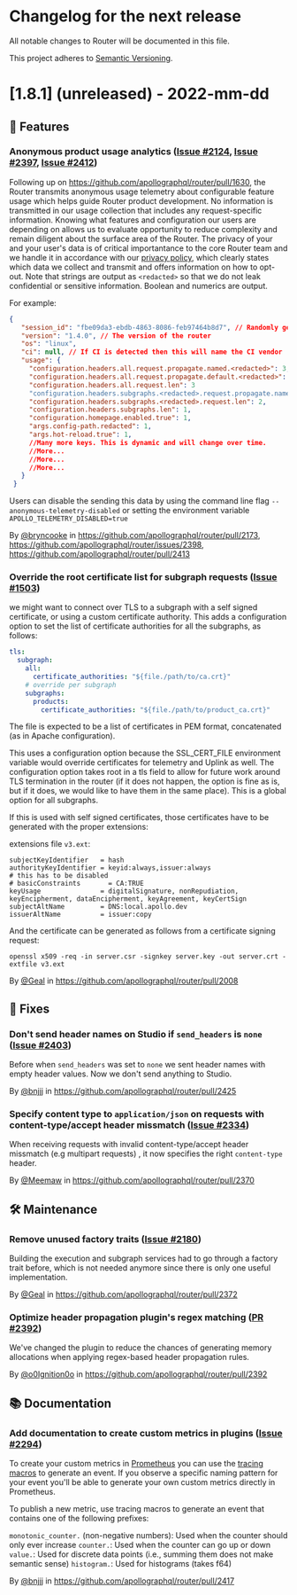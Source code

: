 # Changelog for the next release

All notable changes to Router will be documented in this file.

This project adheres to [Semantic Versioning](https://semver.org/spec/v2.0.0.html).

<!-- <THIS IS AN EXAMPLE, DO NOT REMOVE>

# [x.x.x] (unreleased) - 2022-mm-dd
> Important: X breaking changes below, indicated by **❗ BREAKING ❗**
## ❗ BREAKING ❗
## 🚀 Features
## 🐛 Fixes
## 📃 Configuration
## 🛠 Maintenance
## 📚 Documentation
## 🥼 Experimental

## Example section entry format

### Headline ([Issue #ISSUE_NUMBER](https://github.com/apollographql/router/issues/ISSUE_NUMBER))

Description! And a link to a [reference](http://url)

By [@USERNAME](https://github.com/USERNAME) in https://github.com/apollographql/router/pull/PULL_NUMBER
-->

# [1.8.1] (unreleased) - 2022-mm-dd

## 🚀 Features
### Anonymous product usage analytics ([Issue #2124](https://github.com/apollographql/router/issues/2124), [Issue #2397](https://github.com/apollographql/router/issues/2397), [Issue #2412](https://github.com/apollographql/router/issues/2412))

Following up on https://github.com/apollographql/router/pull/1630, the Router transmits anonymous usage telemetry about configurable feature usage which helps guide Router product development.  No information is transmitted in our usage collection that includes any request-specific information.  Knowing what features and configuration our users are depending on allows us to evaluate opportunity to reduce complexity and remain diligent about the surface area of the Router.  The privacy of your and your user's data is of critical importantance to the core Router team and we handle it in accordance with our [privacy policy](https://www.apollographql.com/docs/router/privacy/), which clearly states which data we collect and transmit and offers information on how to opt-out.
Note that strings are output as `<redacted>` so that we do not leak confidential or sensitive information.
Boolean and numerics are output.

For example:
```json
{
   "session_id": "fbe09da3-ebdb-4863-8086-feb97464b8d7", // Randomly generated at Router startup.
   "version": "1.4.0", // The version of the router
   "os": "linux",
   "ci": null, // If CI is detected then this will name the CI vendor
   "usage": {
     "configuration.headers.all.request.propagate.named.<redacted>": 3,
     "configuration.headers.all.request.propagate.default.<redacted>": 1,
     "configuration.headers.all.request.len": 3
     "configuration.headers.subgraphs.<redacted>.request.propagate.named.<redacted>": 2,
     "configuration.headers.subgraphs.<redacted>.request.len": 2,
     "configuration.headers.subgraphs.len": 1,
     "configuration.homepage.enabled.true": 1,
     "args.config-path.redacted": 1,
     "args.hot-reload.true": 1,
     //Many more keys. This is dynamic and will change over time.
     //More...
     //More...
     //More...
   }
 }
```

Users can disable the sending this data by using the command line flag `--anonymous-telemetry-disabled` or setting the environment variable `APOLLO_TELEMETRY_DISABLED=true`

By [@bryncooke](https://github.com/bryncooke) in https://github.com/apollographql/router/pull/2173, https://github.com/apollographql/router/issues/2398, https://github.com/apollographql/router/pull/2413

### Override the root certificate list for subgraph requests ([Issue #1503](https://github.com/apollographql/router/issues/1503))

we might want to connect over TLS to a subgraph with a self signed certificate, or using a custom certificate authority.
This adds a configuration option to set the list of certificate authorities for all the subgraphs, as follows:

```yaml
tls:
  subgraph:
    all:
      certificate_authorities: "${file./path/to/ca.crt}"
    # override per subgraph
    subgraphs:
      products:
        certificate_authorities: "${file./path/to/product_ca.crt}"
```

The file is expected to be a list of certificates in PEM format, concatenated (as in Apache configuration).

This uses a configuration option because the SSL_CERT_FILE environment variable would override certificates for telemetry and Uplink as well.
The configuration option takes root in a tls field to allow for future work around TLS termination in the router (if it does not happen, the option is fine as is, but if it does, we would like to have them in the same place). This is a global option for all subgraphs.

If this is used with self signed certificates, those certificates have to be generated with the proper extensions:

extensions file `v3.ext`:

```
subjectKeyIdentifier   = hash
authorityKeyIdentifier = keyid:always,issuer:always
# this has to be disabled
# basicConstraints       = CA:TRUE
keyUsage               = digitalSignature, nonRepudiation, keyEncipherment, dataEncipherment, keyAgreement, keyCertSign
subjectAltName         = DNS:local.apollo.dev
issuerAltName          = issuer:copy
```

And the certificate can be generated as follows from a certificate signing request:

```
openssl x509 -req -in server.csr -signkey server.key -out server.crt -extfile v3.ext
```

By [@Geal](https://github.com/geal) in https://github.com/apollographql/router/pull/2008

## 🐛 Fixes

### Don't send header names on Studio if `send_headers` is `none` ([Issue #2403](https://github.com/apollographql/router/issues/2403))

Before when `send_headers` was set to `none` we sent header names with empty header values. Now we don't send anything to Studio.

By [@bnjjj](https://github.com/bnjjj) in https://github.com/apollographql/router/pull/2425


### Specify content type to `application/json` on requests with content-type/accept header missmatch ([Issue #2334](https://github.com/apollographql/router/issues/2334))

When receiving requests with invalid content-type/accept header missmatch (e.g multipart requests) , it now specifies the right `content-type` header.

By [@Meemaw](https://github.com/Meemaw) in https://github.com/apollographql/router/pull/2370


## 🛠 Maintenance

### Remove unused factory traits ([Issue #2180](https://github.com/apollographql/router/pull/2372))

Building the execution and subgraph services had to go through a factory trait before, which is not
needed anymore since there is only one useful implementation.

By [@Geal](https://github.com/geal) in https://github.com/apollographql/router/pull/2372

### Optimize header propagation plugin's regex matching ([PR #2392](https://github.com/apollographql/router/pull/2392))

We've changed the plugin to reduce the chances of generating memory allocations when applying regex-based header propagation rules.

By [@o0Ignition0o](https://github.com/o0Ignition0o) in https://github.com/apollographql/router/pull/2392

## 📚 Documentation

### Add documentation to create custom metrics in plugins ([Issue #2294](https://github.com/apollographql/router/issues/2294))

To create your custom metrics in [Prometheus](https://prometheus.io/) you can use the [tracing macros](https://docs.rs/tracing/latest/tracing/index.html#macros) to generate an event. If you observe a specific naming pattern for your event you'll be able to generate your own custom metrics directly in Prometheus.

To publish a new metric, use tracing macros to generate an event that contains one of the following prefixes:

`monotonic_counter.` (non-negative numbers): Used when the counter should only ever increase
`counter.`: Used when the counter can go up or down
`value.`: Used for discrete data points (i.e., summing them does not make semantic sense)
`histogram.`: Used for histograms (takes f64)

By [@bnjjj](https://github.com/bnjjj) in https://github.com/apollographql/router/pull/2417

